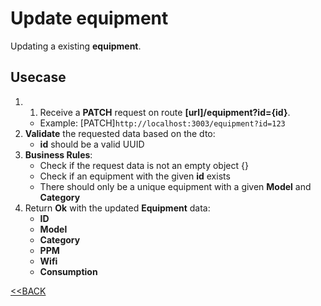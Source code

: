# Update equipment

Updating a existing **equipment**.

## Usecase

1. 1. Receive a **PATCH** request on route **[url]/equipment?id={id}**.
   - Example: [PATCH]`http://localhost:3003/equipment?id=123`
1. **Validate** the requested data based on the dto:
   - **id** should be a valid UUID
1. **Business Rules**:
   - Check if the request data is not an empty object {}
   - Check if an equipment with the given **id** exists
   - There should only be a unique equipment with a given **Model** and **Category**
1. Return **Ok** with the updated **Equipment** data:
   - **ID**
   - **Model**
   - **Category**
   - **PPM**
   - **Wifi**
   - **Consumption**

[<<BACK](../README.md)
